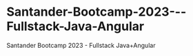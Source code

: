 # Santander-Bootcamp-2023---Fullstack-Java-Angular
Santander Bootcamp 2023 - Fullstack Java+Angular

